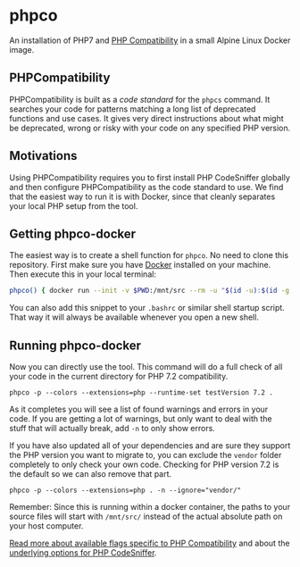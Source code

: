 # phpco

An installation of PHP7 and [PHP Compatibility](https://github.com/PHPCompatibility/PHPCompatibility) in a small Alpine Linux Docker image.

## PHPCompatibility

PHPCompatibility is built as a _code standard_ for the `phpcs` command. It searches your code for patterns matching a long list of deprecated functions and use cases. It gives very direct instructions about what might be deprecated, wrong or risky with your code on any specified PHP version.

## Motivations

Using PHPCompatibility requires you to first install PHP CodeSniffer globally and then configure PHPCompatibility as the code standard to use. We find that the easiest way to run it is with Docker, since that cleanly separates your local PHP setup from the tool.

## Getting phpco-docker

The easiest way is to create a shell function for `phpco`. No need to clone this repository. First make sure you have [Docker](https://docs.docker.com/install) installed on your machine. Then execute this in your local terminal:

```sh
phpco() { docker run --init -v $PWD:/mnt/src --rm -u "$(id -u):$(id -g)" frbit/phpco:latest $@; return $?; }
```

You can also add this snippet to your `.bashrc` or similar shell startup script. That way it will always be available whenever you open a new shell.

## Running phpco-docker
Now you can directly use the tool. This command will do a full check of all your code in the current directory for PHP 7.2 compatibility.
```
phpco -p --colors --extensions=php --runtime-set testVersion 7.2 .
```

As it completes you will see a list of found warnings and errors in your code. If you are getting a lot of warnings, but only want to deal with the stuff that will actually break, add `-n` to only show errors.

If you have also updated all of your dependencies and are sure they support the PHP version you want to migrate to, you can exclude the `vendor` folder completely to only check your own code. Checking for PHP version 7.2 is the default so we can also remove that part.

```
phpco -p --colors --extensions=php . -n --ignore="vendor/"
```

Remember: Since this is running within a docker container, the paths to your source files will start with `/mnt/src/` instead of the actual absolute path on your host computer.

[Read more about available flags specific to PHP Compatibility](https://github.com/PHPCompatibility/PHPCompatibility) and about the [underlying options for PHP CodeSniffer](https://github.com/squizlabs/PHP_CodeSniffer/wiki/Usage).
